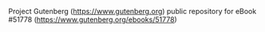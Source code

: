 Project Gutenberg (https://www.gutenberg.org) public repository for
eBook #51778 (https://www.gutenberg.org/ebooks/51778)
